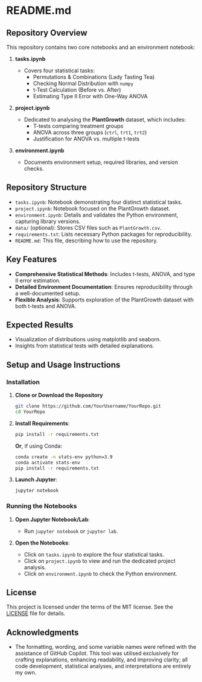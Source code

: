 # README.md

## Repository Overview
This repository contains two core notebooks and an environment notebook:

1. **tasks.ipynb**
   - Covers four statistical tasks:
     - Permutations & Combinations (Lady Tasting Tea)
     - Checking Normal Distribution with `numpy`
     - t-Test Calculation (Before vs. After)
     - Estimating Type II Error with One-Way ANOVA

2. **project.ipynb**
   - Dedicated to analysing the **PlantGrowth** dataset, which includes:
     - T-tests comparing treatment groups
     - ANOVA across three groups (`ctrl`, `trt1`, `trt2`)
     - Justification for ANOVA vs. multiple t-tests

3. **environment.ipynb**
   - Documents environment setup, required libraries, and version checks.

## Repository Structure
- `tasks.ipynb`: Notebook demonstrating four distinct statistical tasks.
- `project.ipynb`: Notebook focused on the PlantGrowth dataset.
- `environment.ipynb`: Details and validates the Python environment, capturing library versions.
- `data/` (optional): Stores CSV files such as `PlantGrowth.csv`.
- `requirements.txt`: Lists necessary Python packages for reproducibility.
- `README.md`: This file, describing how to use the repository.

## Key Features
- **Comprehensive Statistical Methods**: Includes t-tests, ANOVA, and type II error estimation.
- **Detailed Environment Documentation**: Ensures reproducibility through a well-documented setup.
- **Flexible Analysis**: Supports exploration of the PlantGrowth dataset with both t-tests and ANOVA.

## Expected Results
- Visualization of distributions using matplotlib and seaborn.
- Insights from statistical tests with detailed explanations.

## Setup and Usage Instructions

### Installation
1. **Clone or Download the Repository**
   ```bash
   git clone https://github.com/YourUsername/YourRepo.git
   cd YourRepo
   ```

2. **Install Requirements**:
   ```bash
   pip install -r requirements.txt
   ```
   **Or**, if using Conda:
   ```bash
   conda create -n stats-env python=3.9
   conda activate stats-env
   pip install -r requirements.txt
   ```

3. **Launch Jupyter**:
   ```bash
   jupyter notebook
   ```

### Running the Notebooks
1. **Open Jupyter Notebook/Lab**:
   - Run `jupyter notebook` or `jupyter lab`.

2. **Open the Notebooks**:
   - Click on `tasks.ipynb` to explore the four statistical tasks.
   - Click on `project.ipynb` to view and run the dedicated project analysis.
   - Click on `environment.ipynb` to check the Python environment.

## License
This project is licensed under the terms of the MIT license. See the [LICENSE](LICENSE) file for details.

## Acknowledgments
- The formatting, wording, and some variable names were refined with the assistance of GitHub Copilot. This tool was utilised exclusively for crafting explanations, enhancing readability, and improving clarity; all code development, statistical analyses, and interpretations are entirely my own.